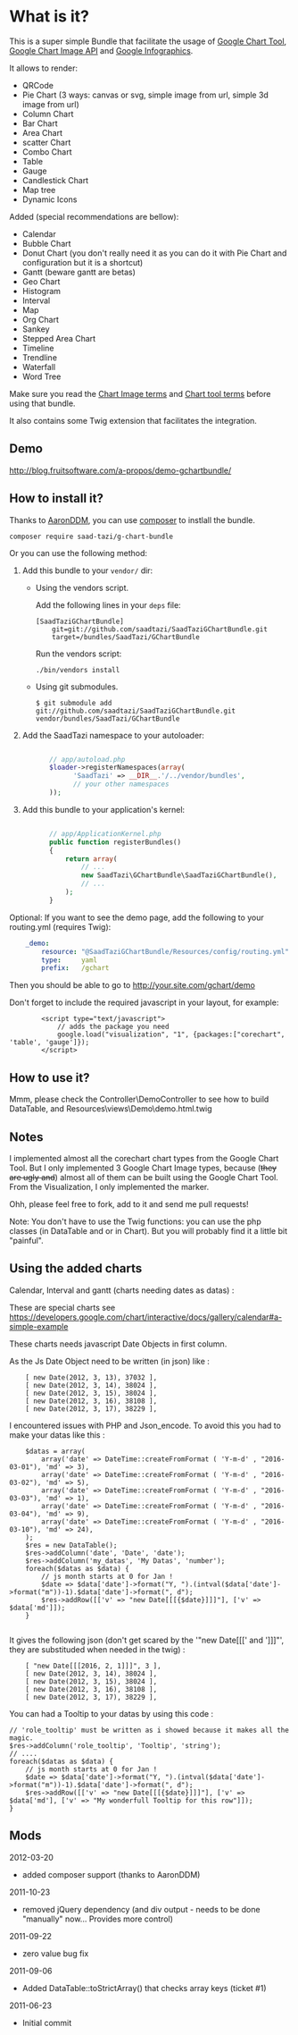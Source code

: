 What is it?
===========
This is a super simple Bundle that facilitate the usage of [Google Chart Tool](http://code.google.com/apis/chart/interactive/docs/index.html), [Google Chart Image API](http://code.google.com/apis/chart/image/) and [Google Infographics](http://code.google.com/apis/chart/infographics/).

It allows to render:

  * QRCode 
  * Pie Chart (3 ways: canvas or svg, simple image from url, simple 3d image from url)
  * Column Chart
  * Bar Chart
  * Area Chart
  * scatter Chart
  * Combo Chart
  * Table
  * Gauge
  * Candlestick Chart
  * Map tree
  * Dynamic Icons

Added (special recommendations are bellow):

  * Calendar
  * Bubble Chart
  * Donut Chart (you don't really need it as you can do it with Pie Chart and configuration but it is a shortcut)
  * Gantt (beware gantt are betas)
  * Geo Chart
  * Histogram
  * Interval
  * Map
  * Org Chart
  * Sankey
  * Stepped Area Chart
  * Timeline
  * Trendline
  * Waterfall
  * Word Tree

Make sure you read the [Chart Image terms](http://code.google.com/apis/chart/image/terms.html) and [Chart tool terms](http://code.google.com/apis/chart/interactive/terms.html) before using that bundle. 

It also contains some Twig extension that facilitates the integration.

Demo
----

http://blog.fruitsoftware.com/a-propos/demo-gchartbundle/

How to install it?
------------------

Thanks to [AaronDDM](http://example.com/ "AaronDDM"), you can use 
[composer](http://packagist.org/packages/saad-tazi/g-chart-bundle "composer") to instlall the bundle. 
```
composer require saad-tazi/g-chart-bundle
```

Or you can use the following method:

  1. Add this bundle to your ``vendor/`` dir:
      * Using the vendors script.

        Add the following lines in your ``deps`` file:

            [SaadTaziGChartBundle]
                git=git://github.com/saadtazi/SaadTaziGChartBundle.git
                target=/bundles/SaadTazi/GChartBundle

        Run the vendors script:

            ./bin/vendors install

      * Using git submodules.

            $ git submodule add git://github.com/saadtazi/SaadTaziGChartBundle.git vendor/bundles/SaadTazi/GChartBundle

  2. Add the SaadTazi namespace to your autoloader:

``` php

          // app/autoload.php
          $loader->registerNamespaces(array(
                'SaadTazi' => __DIR__.'/../vendor/bundles',
                // your other namespaces
          ));
```

  3. Add this bundle to your application's kernel:

``` php

          // app/ApplicationKernel.php
          public function registerBundles()
          {
              return array(
                  // ...
                  new SaadTazi\GChartBundle\SaadTaziGChartBundle(),
                  // ...
              );
          }
```

Optional: If you want to see the demo page, add the following to your routing.yml (requires Twig):

``` yaml
    _demo:
        resource: "@SaadTaziGChartBundle/Resources/config/routing.yml"
        type:     yaml
        prefix:   /gchart
```

Then you should be able to go to http://your.site.com/gchart/demo

Don't forget to include the required javascript in your layout, for example:

```
        <script type="text/javascript">
            // adds the package you need
            google.load("visualization", "1", {packages:["corechart", 'table', 'gauge']});
        </script> 
```

How to use it?
--------------

Mmm, please check the Controller\DemoController to see how to build DataTable,
and Resources\views\Demo\demo.html.twig

Notes
-----
I implemented almost all the corechart chart types from the Google Chart Tool.
But I only implemented 3 Google Chart Image types, because 
(<strike>they are ugly and</strike>) almost all of them can be built using 
the Google Chart Tool.
From the Visualization, I only implemented the marker. 

Ohh, please feel free to fork, add to it and send me pull requests!

Note: You don't have to use the Twig functions: you can use the php classes (in DataTable and or in Chart).
But you will probably find it a little bit "painful".

Using the added charts
----------------------

Calendar, Interval and gantt (charts needing dates as datas) :

These are special charts see https://developers.google.com/chart/interactive/docs/gallery/calendar#a-simple-example

These charts needs javascript Date Objects in first column.

As the Js Date Object need to be written (in json) like :

```
    [ new Date(2012, 3, 13), 37032 ],
    [ new Date(2012, 3, 14), 38024 ],
    [ new Date(2012, 3, 15), 38024 ],
    [ new Date(2012, 3, 16), 38108 ],
    [ new Date(2012, 3, 17), 38229 ],

```

I encountered issues with PHP and Json_encode. To avoid this you had to make your datas like this :

```
    $datas = array(
        array('date' => DateTime::createFromFormat ( 'Y-m-d' , "2016-03-01"), 'md' => 3),
        array('date' => DateTime::createFromFormat ( 'Y-m-d' , "2016-03-02"), 'md' => 5),
        array('date' => DateTime::createFromFormat ( 'Y-m-d' , "2016-03-03"), 'md' => 1),
        array('date' => DateTime::createFromFormat ( 'Y-m-d' , "2016-03-04"), 'md' => 9),
        array('date' => DateTime::createFromFormat ( 'Y-m-d' , "2016-03-10"), 'md' => 24),
    );
    $res = new DataTable();
    $res->addColumn('date', 'Date', 'date');
    $res->addColumn('my_datas', 'My Datas', 'number');
    foreach($datas as $data) {
        // js month starts at 0 for Jan !
        $date => $data['date']->format("Y, ").(intval($data['date']->format("m"))-1).$data['date']->format(", d");
        $res->addRow([['v' => "new Date[[[{$date}]]]"], ['v' => $data['md']]);
    }
    
```

It gives the following json (don't get scared by the '"new Date[[[' and ']]]"', they are substituded when needed in the twig) :

```
    [ "new Date[[[2016, 2, 1]]]", 3 ],
    [ new Date(2012, 3, 14), 38024 ],
    [ new Date(2012, 3, 15), 38024 ],
    [ new Date(2012, 3, 16), 38108 ],
    [ new Date(2012, 3, 17), 38229 ],
```

You can had a Tooltip to your datas by using this code : 

```
// 'role_tooltip' must be written as i showed because it makes all the magic.
$res->addColumn('role_tooltip', 'Tooltip', 'string');
// ....
foreach($datas as $data) {
    // js month starts at 0 for Jan !
    $date => $data['date']->format("Y, ").(intval($data['date']->format("m"))-1).$data['date']->format(", d");
    $res->addRow([['v' => "new Date[[[{$date}]]]"], ['v' => $data['md'], ['v' => "My wonderfull Tooltip for this row"]]);
}

```

Mods
----

2012-03-20

* added composer support (thanks to AaronDDM)

2011-10-23 

* removed jQuery dependency (and div output - needs to be done "manually" now... Provides more control)

2011-09-22 

* zero value bug fix

2011-09-06

* Added DataTable::toStrictArray() that checks array keys (ticket #1)

2011-06-23

* Initial commit
